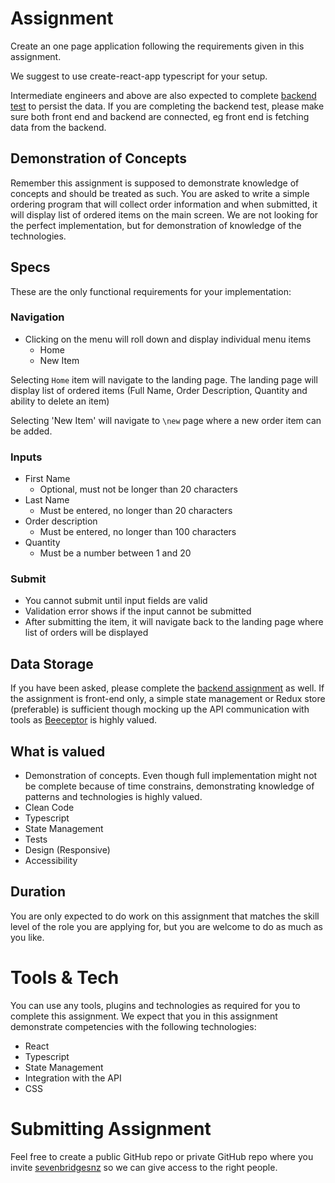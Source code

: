 # Assignment
Create an one page application following the requirements given in this assignment.

We suggest to use create-react-app typescript for your setup.

Intermediate engineers and above are also expected to complete [backend test](https://github.com/sevenbridgesnz/recruit-backend-dotnet) to persist the data. If you are completing the backend test, please make sure both front end and backend are connected, eg front end is fetching data from the backend.

## Demonstration of Concepts
Remember this assignment is supposed to demonstrate knowledge of concepts and should be treated as such.
You are asked to write a simple ordering program that will collect order information
and when submitted, it will display list of ordered items on the main screen. We are not looking for the perfect implementation, but for demonstration of knowledge of the technologies.

## Specs
These are the only functional requirements for your implementation:

### Navigation
- Clicking on the menu will roll down and display individual menu items
  - Home
  - New Item

Selecting `Home` item will navigate to the landing page. The landing page
will display list of ordered items (Full Name, Order Description, Quantity and ability to delete an item)

Selecting 'New Item' will navigate to `\new` page where a new order item can be added.

### Inputs
- First Name
  - Optional, must not be longer than 20 characters
- Last Name
  - Must be entered, no longer than 20 characters
- Order description
  - Must be entered, no longer than 100 characters
- Quantity
  - Must be a number between 1 and 20

### Submit
- You cannot submit until input fields are valid
- Validation error shows if the input cannot be submitted
- After submitting the item, it will navigate back to the landing page where list of orders will be displayed

## Data Storage

If you have been asked, please complete the [backend assignment](https://github.com/sevenbridgesnz/recruit-backend-dotnet) as well. If the assignment is front-end only, a simple state management or
Redux store (preferable) is sufficient though mocking up the API communication with tools as [Beeceptor](https://beeceptor.com/) is highly valued.

## What is valued
- Demonstration of concepts. Even though full implementation might not be complete because of time constrains, demonstrating knowledge of patterns and technologies is highly valued.
- Clean Code
- Typescript
- State Management
- Tests
- Design (Responsive)
- Accessibility

## Duration
You are only expected to do work on
this assignment that matches the skill level of the role you are applying for, but you are welcome to do as much as you like.

# Tools & Tech
You can use any tools, plugins and technologies as required for you to complete this assignment.
We expect that you in this assignment demonstrate competencies with the following technologies:

-	React
-	Typescript
- State Management
- Integration with the API
-	CSS

# Submitting Assignment
Feel free to create a public GitHub repo or private GitHub repo where you invite [sevenbridgesnz](https://github.com/sevenbridgesnz) so we can give access to the right people.
